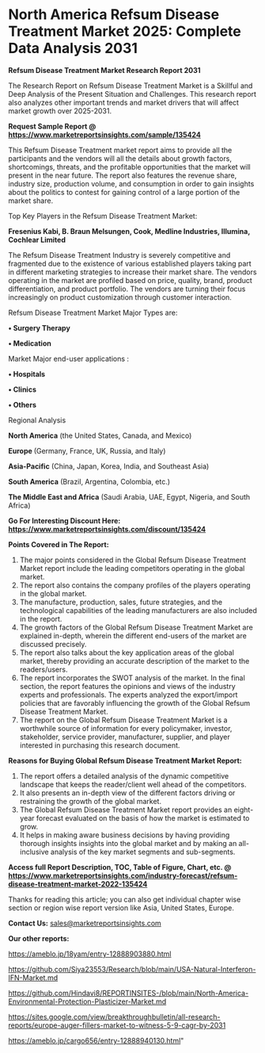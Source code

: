 # North America Refsum Disease Treatment Market 2025: Complete Data Analysis 2031

<strong>Refsum Disease Treatment Market Research Report 2031</strong>

The Research Report on Refsum Disease Treatment Market is a Skillful and Deep Analysis of the Present Situation and Challenges. This research report also analyzes other important trends and market drivers that will affect market growth over 2025-2031.

<strong>Request Sample Report @ <a href=https://www.marketreportsinsights.com/sample/135424>https://www.marketreportsinsights.com/sample/135424</a></strong>

This Refsum Disease Treatment market report aims to provide all the participants and the vendors will all the details about growth factors, shortcomings, threats, and the profitable opportunities that the market will present in the near future. The report also features the revenue share, industry size, production volume, and consumption in order to gain insights about the politics to contest for gaining control of a large portion of the market share.

Top Key Players in the Refsum Disease Treatment Market:

<strong>Fresenius Kabi, B. Braun Melsungen, Cook, Medline Industries, Illumina, Cochlear Limited</strong>

The Refsum Disease Treatment Industry is severely competitive and fragmented due to the existence of various established players taking part in different marketing strategies to increase their market share. The vendors operating in the market are profiled based on price, quality, brand, product differentiation, and product portfolio. The vendors are turning their focus increasingly on product customization through customer interaction.

Refsum Disease Treatment Market Major Types are:

<strong>• Surgery Therapy

• Medication</strong>

Market Major end-user applications :

<strong>• Hospitals

• Clinics

• Others</strong>

Regional Analysis

</u><strong><b>North America</b></strong> (the United States, Canada, and Mexico)

<strong><b>Europe </b></strong>(Germany, France, UK, Russia, and Italy)

<strong><b>Asia-Pacific</b></strong> (China, Japan, Korea, India, and Southeast Asia)

<strong><b>South America</b></strong> (Brazil, Argentina, Colombia, etc.)

<strong><b>The Middle East and Africa</b></strong> (Saudi Arabia, UAE, Egypt, Nigeria, and South Africa)

<strong>Go For Interesting Discount Here: <a href=https://www.marketreportsinsights.com/discount/135424>https://www.marketreportsinsights.com/discount/135424</a></strong>

<strong>Points Covered in The Report:</strong>
<ol>
  <li>The major points considered in the Global Refsum Disease Treatment Market report include the leading competitors operating in the global market.</li>
  <li>The report also contains the company profiles of the players operating in the global market.</li>
  <li>The manufacture, production, sales, future strategies, and the technological capabilities of the leading manufacturers are also included in the report.</li>
  <li>The growth factors of the Global Refsum Disease Treatment Market are explained in-depth, wherein the different end-users of the market are discussed precisely.</li>
  <li>The report also talks about the key application areas of the global market, thereby providing an accurate description of the market to the readers/users.</li>
  <li>The report incorporates the SWOT analysis of the market. In the final section, the report features the opinions and views of the industry experts and professionals. The experts analyzed the export/import policies that are favorably influencing the growth of the Global Refsum Disease Treatment Market.</li>
  <li>The report on the Global Refsum Disease Treatment Market is a worthwhile source of information for every policymaker, investor, stakeholder, service provider, manufacturer, supplier, and player interested in purchasing this research document.</li>
</ol>
<strong>Reasons for Buying Global Refsum Disease Treatment Market Report:</strong>

<ol>
  <li>The report offers a detailed analysis of the dynamic competitive landscape that keeps the reader/client well ahead of the competitors.</li>
  <li>It also presents an in-depth view of the different factors driving or restraining the growth of the global market.</li>
  <li>The Global Refsum Disease Treatment Market report provides an eight-year forecast evaluated on the basis of how the market is estimated to grow.</li>
  <li>It helps in making aware business decisions by having providing thorough insights insights into the global market and by making an all-inclusive analysis of the key market segments and sub-segments.</li>
</ol>
<strong>Access full Report Description, TOC, Table of Figure, Chart, etc. @ <a href=https://www.marketreportsinsights.com/industry-forecast/refsum-disease-treatment-market-2022-135424>https://www.marketreportsinsights.com/industry-forecast/refsum-disease-treatment-market-2022-135424</a></strong>


Thanks for reading this article; you can also get individual chapter wise section or region wise report version like Asia, United States, Europe.

<strong>Contact Us:</strong>
sales@marketreportsinsights.com

<strong>Our other reports:</strong>

<a href=https://ameblo.jp/18yam/entry-12888903880.html>https://ameblo.jp/18yam/entry-12888903880.html</a>

<a href=https://github.com/Siya23553/Research/blob/main/USA-Natural-Interferon-IFN-Market.md>https://github.com/Siya23553/Research/blob/main/USA-Natural-Interferon-IFN-Market.md</a>

<a href=https://github.com/Hindavi8/REPORTINSITES-/blob/main/North-America-Environmental-Protection-Plasticizer-Market.md>https://github.com/Hindavi8/REPORTINSITES-/blob/main/North-America-Environmental-Protection-Plasticizer-Market.md</a>

<a href=https://sites.google.com/view/breakthroughbulletin/all-research-reports/europe-auger-fillers-market-to-witness-5-9-cagr-by-2031>https://sites.google.com/view/breakthroughbulletin/all-research-reports/europe-auger-fillers-market-to-witness-5-9-cagr-by-2031</a>

<a href=https://ameblo.jp/cargo656/entry-12888940130.html>https://ameblo.jp/cargo656/entry-12888940130.html</a>"
